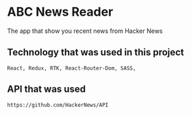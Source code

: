 # ABC News Reader

The app that show you recent news from Hacker News

## Technology that was used in this project

`React, Redux, RTK, React-Router-Dom, SASS, `

## API that was used

`https://github.com/HackerNews/API`
